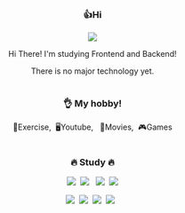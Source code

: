 <div align="center">
<h3>👍Hi</h3>
<p><a href="https://woong-garden.tistory.com/" target="_blank"><img src="https://img.shields.io/badge/BLOG-EA4AAA?style=flat&logo=GitHub Sponsors&logoColor=white"/></a></p>
<p>Hi There! I'm studying Frontend and Backend!</p>
<p> There is no major technology yet.</p>
 
#
<h3>👌 My hobby!</h3>
<p>💪Exercise,&nbsp;&nbsp;🖥Youtube,&nbsp;&nbsp;&nbsp;🎥Movies,&nbsp;&nbsp;🎮Games</p>
  
#
<h3>🔥 Study 🔥</h3>
<p><img src="https://img.shields.io/badge/HTML5-E34F26?style=flat&logo=html5&logoColor=white"/>&nbsp;&nbsp;<img src="https://img.shields.io/badge/CSS3-1572B6?style=flat&logo=css3&logoColor=white"/>&nbsp;&nbsp;&nbsp;<img src="https://img.shields.io/badge/JavaScript-gray?style=flat&logo=JavaScript&logoColor=F7DF1E"/>&nbsp;&nbsp;<img src='https://img.shields.io/badge/Python-3776AB?style=flat&logo=Python&logoColor=white'/></p>



<p><img src='https://img.shields.io/badge/Java-007396?style=flat-square&logo=Java&logoColor=white'>&nbsp;&nbsp;<img src="https://img.shields.io/badge/Notion-b4f5bd?style=flat&logo=Notion&logoColor=black"/>&nbsp;&nbsp;<img src="https://img.shields.io/badge/GitHub-gray?style=flat&logo=GitHub&logoColor=black"/>&nbsp;&nbsp;<img src="https://img.shields.io/badge/Git-blue?style=flat&logo=Git&logoColor=F05032"/>&nbsp;&nbsp;</p>
  

</div>
